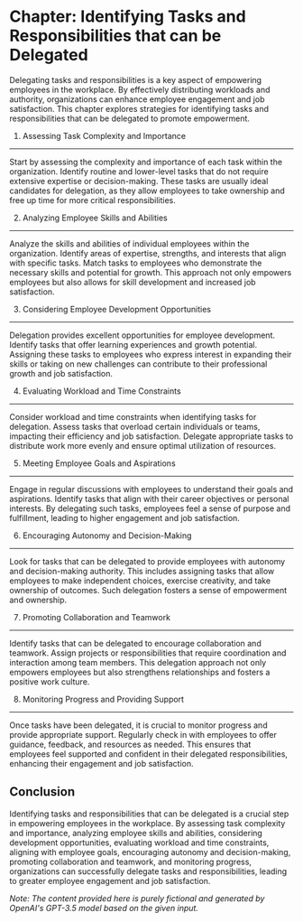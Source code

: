 Chapter: Identifying Tasks and Responsibilities that can be Delegated
=====================================================================

Delegating tasks and responsibilities is a key aspect of empowering employees in the workplace. By effectively distributing workloads and authority, organizations can enhance employee engagement and job satisfaction. This chapter explores strategies for identifying tasks and responsibilities that can be delegated to promote empowerment.

1. Assessing Task Complexity and Importance
-------------------------------------------

Start by assessing the complexity and importance of each task within the organization. Identify routine and lower-level tasks that do not require extensive expertise or decision-making. These tasks are usually ideal candidates for delegation, as they allow employees to take ownership and free up time for more critical responsibilities.

2. Analyzing Employee Skills and Abilities
------------------------------------------

Analyze the skills and abilities of individual employees within the organization. Identify areas of expertise, strengths, and interests that align with specific tasks. Match tasks to employees who demonstrate the necessary skills and potential for growth. This approach not only empowers employees but also allows for skill development and increased job satisfaction.

3. Considering Employee Development Opportunities
-------------------------------------------------

Delegation provides excellent opportunities for employee development. Identify tasks that offer learning experiences and growth potential. Assigning these tasks to employees who express interest in expanding their skills or taking on new challenges can contribute to their professional growth and job satisfaction.

4. Evaluating Workload and Time Constraints
-------------------------------------------

Consider workload and time constraints when identifying tasks for delegation. Assess tasks that overload certain individuals or teams, impacting their efficiency and job satisfaction. Delegate appropriate tasks to distribute work more evenly and ensure optimal utilization of resources.

5. Meeting Employee Goals and Aspirations
-----------------------------------------

Engage in regular discussions with employees to understand their goals and aspirations. Identify tasks that align with their career objectives or personal interests. By delegating such tasks, employees feel a sense of purpose and fulfillment, leading to higher engagement and job satisfaction.

6. Encouraging Autonomy and Decision-Making
-------------------------------------------

Look for tasks that can be delegated to provide employees with autonomy and decision-making authority. This includes assigning tasks that allow employees to make independent choices, exercise creativity, and take ownership of outcomes. Such delegation fosters a sense of empowerment and ownership.

7. Promoting Collaboration and Teamwork
---------------------------------------

Identify tasks that can be delegated to encourage collaboration and teamwork. Assign projects or responsibilities that require coordination and interaction among team members. This delegation approach not only empowers employees but also strengthens relationships and fosters a positive work culture.

8. Monitoring Progress and Providing Support
--------------------------------------------

Once tasks have been delegated, it is crucial to monitor progress and provide appropriate support. Regularly check in with employees to offer guidance, feedback, and resources as needed. This ensures that employees feel supported and confident in their delegated responsibilities, enhancing their engagement and job satisfaction.

Conclusion
----------

Identifying tasks and responsibilities that can be delegated is a crucial step in empowering employees in the workplace. By assessing task complexity and importance, analyzing employee skills and abilities, considering development opportunities, evaluating workload and time constraints, aligning with employee goals, encouraging autonomy and decision-making, promoting collaboration and teamwork, and monitoring progress, organizations can successfully delegate tasks and responsibilities, leading to greater employee engagement and job satisfaction.

*Note: The content provided here is purely fictional and generated by OpenAI's GPT-3.5 model based on the given input.*
